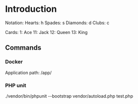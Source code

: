 # Introduction #

Notation:
Hearts: h
Spades: s
Diamonds: d
Clubs: c

Cards:
1: Ace
11: Jack
12: Queen
13: King

## Commands ##

### Docker ###

Application path: /app/

### PHP unit ###

 ./vendor/bin/phpunit --bootstrap vendor/autoload.php test.php

 